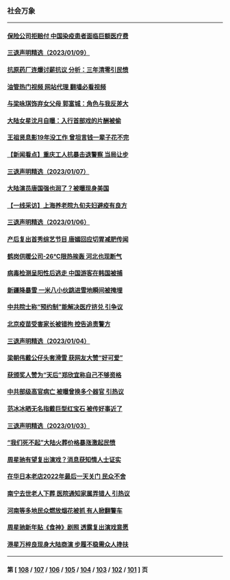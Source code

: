 ### 社会万象
---
#### [保险公司拒赔付 中国染疫患者面临巨额医疗费](../../pages/ncid282/n13903564.md?01110045) 
#### [三退声明精选（2023/01/09）](../../pages/ncid282/n13903488.md?01110045) 
#### [抗原药厂连爆讨薪抗议 分析：三年清零引民愤](../../pages/ncid282/n13902919.md?01110045) 
#### [油管热门视频 网站代理 翻墙必看视频](http://138.2.39.72:81/youtube.html?epic-marker?01110045)
#### [与梁咏琪饰弃女父母 郭富城：角色与我反差大](../../pages/ncid282/n13902573.md?01110045) 
#### [大陆女星沈月自曝：入行首部戏的片酬被偷](../../pages/ncid282/n13902543.md?01110045) 
#### [王祖贤息影19年没工作 曾坦言钱一辈子花不完](../../pages/ncid282/n13902526.md?01110045) 
#### [【新闻看点】重庆工人抗暴击退警察 当局让步](../../pages/ncid282/n13901851.md?01110045) 
#### [三退声明精选（2023/01/07）](../../pages/ncid282/n13901907.md?01110045) 
#### [大陆演员唐国强也润了？被曝现身美国](../../pages/ncid282/n13901767.md?01110045) 
#### [【一线采访】上海养老院九旬夫妇避疫有良方](../../pages/ncid282/n13901282.md?01110045) 
#### [三退声明精选（2023/01/06）](../../pages/ncid282/n13901254.md?01110045) 
#### [产后复出首秀综艺节目 唐嫣回应切胃减肥传闻](../../pages/ncid282/n13901132.md?01110045) 
#### [鹤岗供暖公司-26℃限热挨轰 河北也现断气](../../pages/ncid282/n13900833.md?01110045) 
#### [病毒检测呈阳性后逃走 中国游客在韩国被捕](../../pages/ncid282/n13900160.md?01110045) 
#### [新疆降暴雪 一米八小伙跳进雪地瞬间被掩埋](../../pages/ncid282/n13900059.md?01110045) 
#### [中共院士称“预约制”能解决医疗挤兑 引争议](../../pages/ncid282/n13899889.md?01110045) 
#### [北京疫苗受害家长被错拘 控告追责警方](../../pages/ncid282/n13899133.md?01110045) 
#### [三退声明精选（2023/01/04）](../../pages/ncid282/n13899703.md?01110045) 
#### [梁朝伟戴公仔头套滑雪 获网友大赞“好可爱”](../../pages/ncid282/n13899526.md?01110045) 
#### [获颁奖人赞为“天后”郑欣宜称自己不够资格](../../pages/ncid282/n13899543.md?01110045) 
#### [中共部级高官病亡 被曝曾换多个器官 引热议](../../pages/ncid282/n13898904.md?01110045) 
#### [范冰冰晒无名指戴巨型红宝石 被传好事近了](../../pages/ncid282/n13898840.md?01110045) 
#### [三退声明精选（2023/01/03）](../../pages/ncid282/n13898946.md?01110045) 
#### [“我们死不起”大陆火葬价格暴涨激起民愤](../../pages/ncid282/n13898838.md?01110045) 
#### [周星驰有望复出演戏？消息获知情人士证实](../../pages/ncid282/n13898771.md?01110045) 
#### [在华日本老店2022年最后一天关门 民众不舍](../../pages/ncid282/n13898768.md?01110045) 
#### [南宁去世老人下葬 医院通知家属弄错人 引热议](../../pages/ncid282/n13898521.md?01110045) 
#### [河南等多地民众燃放烟花被抓 有人掀翻警车](../../pages/ncid282/n13898370.md?01110045) 
#### [周星驰新年贴《食神》剧照 透露复出演戏意愿](../../pages/ncid282/n13898157.md?01110045) 
#### [港星万梓良现身大陆商演 步履不稳需众人搀扶](../../pages/ncid282/n13897346.md?01110045) 

---
#### 第 [ [108](./108.md?01110045) / [107](./107.md?01110045) / [106](./106.md?01110045) / [105](./105.md?01110045) / [104](./104.md?01110045) / [103](./103.md?01110045) / [102](./102.md?01110045) / [101](./101.md?01110045) ] 页

